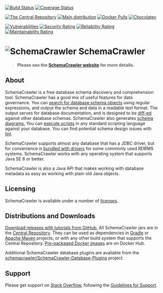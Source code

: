 [![Build Status](https://travis-ci.org/schemacrawler/SchemaCrawler.svg?branch=master)](https://travis-ci.org/schemacrawler/SchemaCrawler)
[![Coverage Status](https://coveralls.io/repos/github/schemacrawler/SchemaCrawler/badge.svg)](https://coveralls.io/github/schemacrawler/SchemaCrawler)

[![The Central Repository](https://img.shields.io/maven-central/v/us.fatehi/schemacrawler.svg)](https://search.maven.org/search?q=g:us.fatehi%20a:schemacrawler*)
[![Main distribution](https://img.shields.io/badge/zip-download-blue.svg)](https://github.com/schemacrawler/SchemaCrawler/releases/latest)
[![Docker Pulls](https://img.shields.io/docker/pulls/schemacrawler/schemacrawler.svg)](https://hub.docker.com/r/schemacrawler/schemacrawler/)
[![Chocolatey](https://img.shields.io/chocolatey/v/schemacrawler.svg)](https://chocolatey.org/packages/schemacrawler)

[![Vulnerabilities](https://sonarcloud.io/api/project_badges/measure?project=us.fatehi%3Aschemacrawler-parent&metric=vulnerabilities)](https://sonarcloud.io/dashboard?id=us.fatehi%3Aschemacrawler-parent)
[![Security Rating](https://sonarcloud.io/api/project_badges/measure?project=us.fatehi%3Aschemacrawler-parent&metric=security_rating)](https://sonarcloud.io/dashboard?id=us.fatehi%3Aschemacrawler-parent)
[![Reliability Rating](https://sonarcloud.io/api/project_badges/measure?project=us.fatehi%3Aschemacrawler-parent&metric=reliability_rating)](https://sonarcloud.io/dashboard?id=us.fatehi%3Aschemacrawler-parent)
[![Maintainability Rating](https://sonarcloud.io/api/project_badges/measure?project=us.fatehi%3Aschemacrawler-parent&metric=sqale_rating)](https://sonarcloud.io/dashboard?id=us.fatehi%3Aschemacrawler-parent)



# ![SchemaCrawler](https://github.com/sualeh/SchemaCrawler/raw/master/schemacrawler-docs/logo/schemacrawler_logo.png?raw=true) SchemaCrawler

> **Please see the [SchemaCrawler website](http://www.schemacrawler.com/) for more details.**

## About

SchemaCrawler is a free database schema discovery and comprehension tool. SchemaCrawler has a good mix of useful features for data governance. You can [search for database schema objects](https://www.schemacrawler.com/schemacrawler_grep.html) using regular expressions, and output the schema and data in a readable text format. The output serves for database documentation, and is designed to be [diff-ed](http://en.wikipedia.org/wiki/Diff) against other database schemas. SchemaCrawler also generates [schema diagrams.](https://www.schemacrawler.com/diagramming.html) You can [execute scripts](https://www.schemacrawler.com/scripting.html) in any standard scripting language against your database. You can find potential schema design issues with [lint](https://www.schemacrawler.com/lint.html). 

SchemaCrawler supports almost any database that has a JDBC driver, but for convenience is [bundled with drivers](https://www.schemacrawler.com/database-support.html) for some commonly used RDBMS systems. SchemaCrawler works with any operating system that supports Java SE 8 or better.

SchemaCrawler is also a Java API that makes working with database metadata as easy as working with plain old Java objects.

## Licensing

SchemaCrawler is available under a number of [licenses](https://www.schemacrawler.com/license.html).

## Distributions and Downloads

[Download releases with tutorials from GitHub.](https://github.com/sualeh/SchemaCrawler/releases) All SchemaCrawler jars are in the [Central Repository](https://search.maven.org/search?q=g:us.fatehi%20a:schemacrawler*). They can be used as dependencies in [Gradle](https://gradle.org/) or [Apache Maven](http://maven.apache.org/) projects, or with any other build system that supports the Central Repository. [Pre-packaged Docker images](https://hub.docker.com/r/schemacrawler/schemacrawler/) are on Docker Hub. 

Additional SchemaCrawler database plugins are available from the [schemacrawler/SchemaCrawler-Database-Plugins](https://github.com/schemacrawler/SchemaCrawler-Database-Plugins) project.

## Support

Please get support on [Stack Overflow](http://stackoverflow.com/search?tab=newest&q=schemacrawler), following the [Guidelines for Support](https://www.schemacrawler.com/consulting.html).
